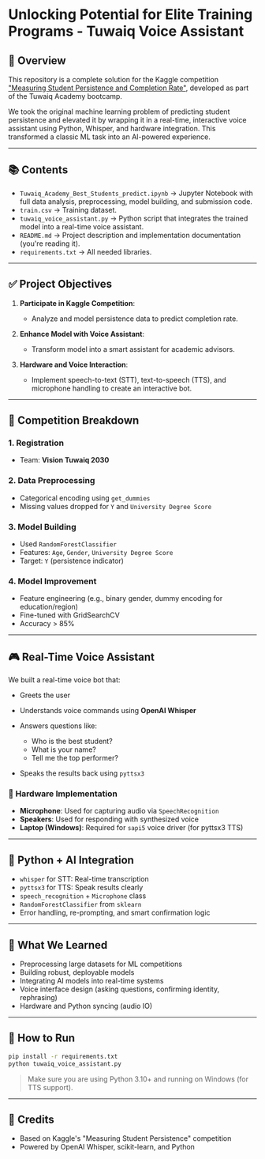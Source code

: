 # Unlocking Potential for Elite Training Programs - Tuwaiq Voice Assistant

## 🔄 Overview

This repository is a complete solution for the Kaggle competition ["Measuring Student Persistence and Completion Rate"](https://www.kaggle.com/competitions/measuring-student-persistence-and-completion-rate), developed as part of the Tuwaiq Academy bootcamp.

We took the original machine learning problem of predicting student persistence and elevated it by wrapping it in a real-time, interactive voice assistant using Python, Whisper, and hardware integration. This transformed a classic ML task into an AI-powered experience.

---

## 📚 Contents

* `Tuwaiq_Academy_Best_Students_predict.ipynb` → Jupyter Notebook with full data analysis, preprocessing, model building, and submission code.
* `train.csv` → Training dataset.
* `tuwaiq_voice_assistant.py` → Python script that integrates the trained model into a real-time voice assistant.
* `README.md` → Project description and implementation documentation (you're reading it).
* `requirements.txt` → All needed libraries.

---

## ✅ Project Objectives

1. **Participate in Kaggle Competition**:

   * Analyze and model persistence data to predict completion rate.

2. **Enhance Model with Voice Assistant**:

   * Transform model into a smart assistant for academic advisors.

3. **Hardware and Voice Interaction**:

   * Implement speech-to-text (STT), text-to-speech (TTS), and microphone handling to create an interactive bot.

---

## 🔹 Competition Breakdown

### 1. Registration

* Team: **Vision Tuwaiq 2030**

### 2. Data Preprocessing

* Categorical encoding using `get_dummies`
* Missing values dropped for `Y` and `University Degree Score`

### 3. Model Building

* Used `RandomForestClassifier`
* Features: `Age`, `Gender`, `University Degree Score`
* Target: `Y` (persistence indicator)

### 4. Model Improvement

* Feature engineering (e.g., binary gender, dummy encoding for education/region)
* Fine-tuned with GridSearchCV
* Accuracy > 85%

---

## 🎮 Real-Time Voice Assistant

We built a real-time voice bot that:

* Greets the user
* Understands voice commands using **OpenAI Whisper**
* Answers questions like:

  * Who is the best student?
  * What is your name?
  * Tell me the top performer?
* Speaks the results back using `pyttsx3`

### 🔧 Hardware Implementation

* **Microphone**: Used for capturing audio via `SpeechRecognition`
* **Speakers**: Used for responding with synthesized voice
* **Laptop (Windows)**: Required for `sapi5` voice driver (for pyttsx3 TTS)

---

## 🎉 Python + AI Integration

* `whisper` for STT: Real-time transcription
* `pyttsx3` for TTS: Speak results clearly
* `speech_recognition` + `Microphone` class
* `RandomForestClassifier` from `sklearn`
* Error handling, re-prompting, and smart confirmation logic

---

## 📅 What We Learned

* Preprocessing large datasets for ML competitions
* Building robust, deployable models
* Integrating AI models into real-time systems
* Voice interface design (asking questions, confirming identity, rephrasing)
* Hardware and Python syncing (audio IO)

---

## 💼 How to Run

```bash
pip install -r requirements.txt
python tuwaiq_voice_assistant.py
```

> Make sure you are using Python 3.10+ and running on Windows (for TTS support).

---

## 🌟 Credits

* Based on Kaggle's "Measuring Student Persistence" competition
* Powered by OpenAI Whisper, scikit-learn, and Python
